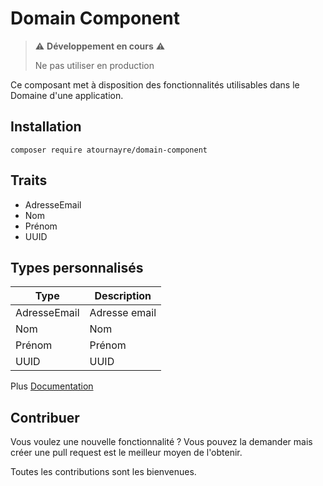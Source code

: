 # Domain Component

> ⚠️ **Développement en cours** ⚠️
> 
> Ne pas utiliser en production

Ce composant met à disposition des fonctionnalités utilisables dans le Domaine d'une application.


## Installation
```shell
composer require atournayre/domain-component
```

## Traits
* AdresseEmail
* Nom
* Prénom
* UUID

## Types personnalisés
| Type         | Description   |
|--------------|---------------|
| AdresseEmail | Adresse email |
| Nom          | Nom           |
| Prénom       | Prénom        |
| UUID         | UUID          |

Plus [Documentation](doc/doc.md)

## Contribuer

Vous voulez une nouvelle fonctionnalité ? Vous pouvez la demander mais créer une pull request est le meilleur moyen de l'obtenir.

Toutes les contributions sont les bienvenues.
